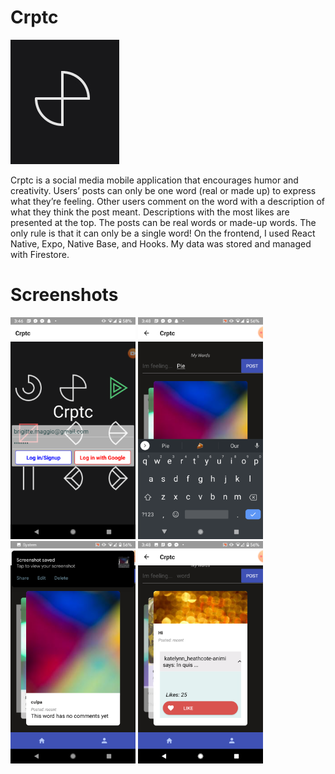 # Crptc

![crptc logo](assets/crptc-icon-cr.jpg)

Crptc is a social media mobile application that encourages humor and creativity. Users’ posts can only be one word (real or made up) to express what they’re feeling. Other users comment on the word with a description of what they think the post meant. Descriptions with the most likes are presented at the top. The posts can be real words or made-up words. The only rule is that it can only be a single word! On the frontend, I used React Native, Expo, Native Base, and Hooks. My data was stored and managed with Firestore.

# Screenshots

<img src="assets/sc1.png" height= "auto" width="200"/> <img src="assets/sc2.png" height= "auto" width="200"/> <img src="assets/sc3.png" height= "auto" width="200"/> <img src="assets/sc4.png" height= "auto" width="200"/>




